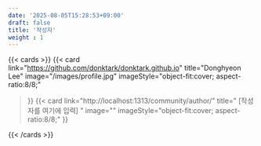 ```yaml
---
date: '2025-08-05T15:28:53+09:00'
draft: false
title: '작성자'
weight : 1
---
```


{{< cards >}}
{{< card 
    link="https://github.com/donktark/donktark.github.io"
    title="Donghyeon Lee"
    image="/images/profile.jpg"
    imageStyle="object-fit:cover; aspect-ratio:8/8;"
>}}
{{< card
    link="http://localhost:1313/community/author/"
    title=" [작성자를 여기에 입력] "
    image=""
    imageStyle="object-fit:cover; aspect-ratio:8/8;"
>}}

{{< /cards >}}